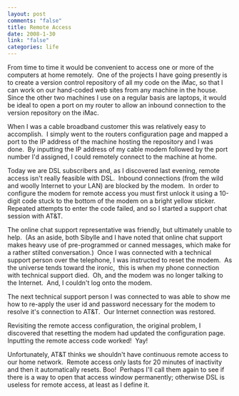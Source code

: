 ```yaml
--- 
layout: post
comments: "false"
title: Remote Access
date: 2008-1-30
link: "false"
categories: life
---
```

From time to time it would be convenient to access one or more of the computers at home remotely.  One of the projects I have going presently is to create a version control repository of all my code on the iMac, so that I can work on our hand-coded web sites from any machine in the house.  Since the other two machines I use on a regular basis are laptops, it would be ideal to open a port on my router to allow an inbound connection to the version repository on the iMac.

When I was a cable broadband customer this was relatively easy to accomplish.  I simply went to the routers configuration page and mapped a port to the IP address of the machine hosting the repository and I was done.  By inputting the IP address of my cable modem followed by the port number I'd assigned, I could remotely connect to the machine at home.

Today we are DSL subscribers and, as I discovered last evening, remote access isn't really feasible with DSL.  Inbound connections (from the wild and woolly Internet to your LAN) are blocked by the modem.  In order to configure the modem for remote access you must first unlock it using a 10-digit code stuck to the bottom of the modem on a bright yellow sticker.  Repeated attempts to enter the code failed, and so I started a support chat session with AT&amp;T.

The online chat support representative was friendly, but ultimately unable to help.  (As an aside, both Sibylle and I have noted that online chat support makes heavy use of pre-programmed or canned messages, which make for a rather stilted conversation.)  Once I was connected with a technical support person over the telephone, I was instructed to reset the modem.  As the universe tends toward the ironic,  this is when my phone connection with technical support died.  Oh, and the modem was no longer talking to the Internet.  And, I couldn't log onto the modem.

The next technical support person I was connected to was able to show me how to re-apply the user id and password necessary for the modem to resolve it's connection to AT&amp;T.  Our Internet connection was restored.

Revisiting the remote access configuration, the original problem, I discovered that resetting the modem had updated the configuration page.  Inputting the remote access code worked!  Yay!

Unfortunately, AT&amp;T thinks we shouldn't have continuous remote access to our home network.  Remote access only lasts for 20 minutes of inactivity and then it automatically resets. Boo!  Perhaps I'll call them again to see if there is a way to open that access window permanently; otherwise DSL is useless for remote access, at least as I define it.
